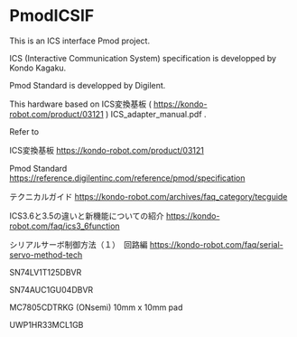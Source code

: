 # PmodICSIF

This is an ICS interface Pmod project.

ICS (Interactive Communication System) specification is developped by Kondo Kagaku.

Pmod Standard is developped by Digilent.

This hardware based on ICS変換基板 ( https://kondo-robot.com/product/03121 ) ICS_adapter_manual.pdf .

Refer to

ICS変換基板 https://kondo-robot.com/product/03121

Pmod Standard https://reference.digilentinc.com/reference/pmod/specification

テクニカルガイド https://kondo-robot.com/archives/faq_category/tecguide

ICS3.6と3.5の違いと新機能についての紹介 https://kondo-robot.com/faq/ics3_6function

シリアルサーボ制御方法（１）　回路編 https://kondo-robot.com/faq/serial-servo-method-tech

SN74LV1T125DBVR

SN74AUC1GU04DBVR

MC7805CDTRKG (ONsemi) 10mm x 10mm pad

UWP1HR33MCL1GB

